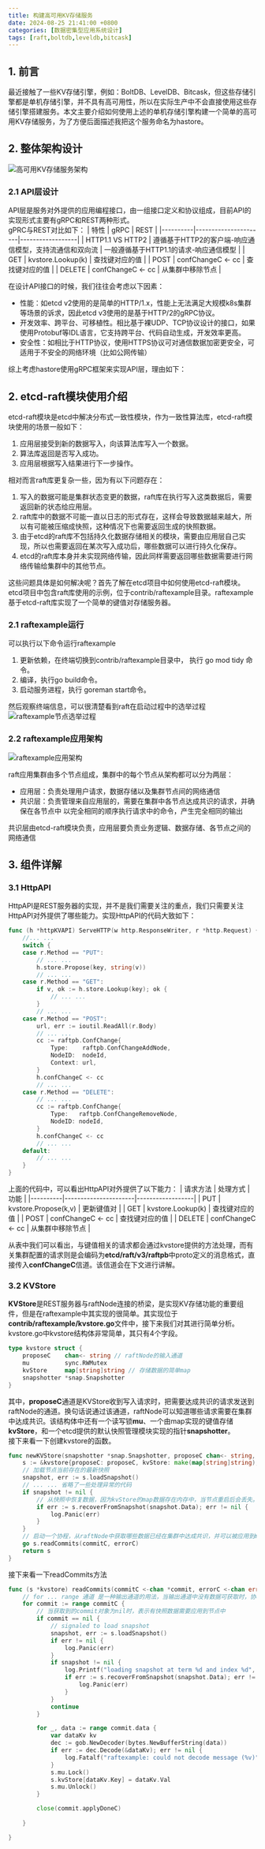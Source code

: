 ```yaml
---
title: 构建高可用KV存储服务
date: 2024-08-25 21:41:00 +0800
categories: [数据密集型应用系统设计]
tags: [raft,boltdb,leveldb,bitcask]
---
```

## 1. 前言

最近接触了一些KV存储引擎，例如：BoltDB、LevelDB、Bitcask，但这些存储引擎都是单机存储引擎，并不具有高可用性，所以在实际生产中不会直接使用这些存储引擎搭建服务。本文主要介绍如何使用上述的单机存储引擎构建一个简单的高可用KV存储服务，为了方便后面描述我把这个服务命名为hastore。

## 2. 整体架构设计

![高可用KV存储服务架构](/assets/image/c57f2857b269523be57fa94fe9da41464f4ce12c23348bab5645da40e0144e78.png)  

### 2.1 API层设计

API层是服务对外提供的应用编程接口，由一组接口定义和协议组成，目前API的实现形式主要有gRPC和REST两种形式。  
gPRC与REST对比如下：
| 特性 | gRPC             | REST             |
|----------|----------------------|------------------|
| HTTP1.1 VS HTTP2      | 遵循基于HTTP2的客户端-响应通信模型，支持流通信和双向流 | 一般遵循基于HTTP1.1的请求-响应通信模型       |
| GET      | kvstore.Lookup(k)    | 查找键对应的值   |
| POST     | confChangeC <- cc    | 查找键对应的值   |
| DELETE   | confChangeC <- cc    | 从集群中移除节点 |

在设计API接口的时候，我们往往会考虑以下因素：

- 性能：如etcd v2使用的是简单的HTTP/1.x，性能上无法满足大规模k8s集群等场景的诉求，因此etcd v3使用的是基于HTTP/2的gRPC协议。
- 开发效率、跨平台、可移植性。相比基于裸UDP、TCP协议设计的接口，如果使用Protobuf等IDL语言，它支持跨平台、代码自动生成，开发效率更高。
- 安全性：如相比于HTTP协议，使用HTTPS协议可对通信数据加密更安全，可适用于不安全的网络环境（比如公网传输）  

综上考虑hastore使用gRPC框架来实现API层，理由如下：


## 2. etcd-raft模块使用介绍

etcd-raft模块是etcd中解决分布式一致性模块，作为一致性算法库，etcd-raft模块使用的场景一般如下：

1. 应用层接受到新的数据写入，向该算法库写入一个数据。
2. 算法库返回是否写入成功。
3. 应用层根据写入结果进行下一步操作。

相对而言raft库更复杂一些，因为有以下问题存在：

1. 写入的数据可能是集群状态变更的数据，raft库在执行写入这类数据后，需要返回新的状态给应用层。
2. raft库中的数据不可能一直以日志的形式存在，这样会导致数据越来越大，所以有可能被压缩成快照，这种情况下也需要返回生成的快照数据。
3. 由于etcd的raft库不包括持久化数据存储相关的模块，需要由应用层自己实现，所以也需要返回在某次写入成功后，哪些数据可以进行持久化保存。
4. etcd的raft库本身并未实现网络传输，因此同样需要返回哪些数据需要进行网络传输给集群中的其他节点。

这些问题具体是如何解决呢？首先了解在etcd项目中如何使用etcd-raft模块。etcd项目中包含raft库使用的示例，位于contrib/raftexample目录。raftexample基于etcd-raft库实现了一个简单的键值对存储服务器。

### 2.1 raftexample运行

可以执行以下命令运行raftexample

1. 更新依赖，在终端切换到contrib/raftexample目录中， 执行 go mod tidy 命令。  
2. 编译，执行go build命令。  
3. 启动服务进程，执行 goreman start命令。  

然后观察终端信息，可以很清楚看到raft在启动过程中的选举过程  
![raftexample节点选举过程](/assets/image/bdf69521d72d91313b778f222515c91c644732a7863dca870705c99436843e3e.png)  

### 2.2 raftexample应用架构

![raftexample应用架构](/assets/image/5e38b36d8a0992a28c55f510102d50591bef020d699c8b4dc6d15ea3093c8566.png)  

raft应用集群由多个节点组成，集群中的每个节点从架构都可以分为两层：

- 应用层：负责处理用户请求，数据存储以及集群节点间的网络通信
- 共识层：负责管理来自应用层的，需要在集群中各节点达成共识的请求，并确保在各节点中 以完全相同的顺序执行请求中的命令，产生完全相同的输出

共识层由etcd-raft模块负责，应用层要负责业务逻辑、数据存储、各节点之间的网络通信

## 3. 组件详解

### 3.1 HttpAPI

HttpAPI是REST服务器的实现，并不是我们需要关注的重点，我们只需要关注HttpAPI对外提供了哪些能力。实现HttpAPI的代码大致如下：  

``` Go
func (h *httpKVAPI) ServeHTTP(w http.ResponseWriter, r *http.Request) {
	//... ...
	switch {
	case r.Method == "PUT":
		// ... ...
		h.store.Propose(key, string(v))    
		// ... ...
	case r.Method == "GET":
		if v, ok := h.store.Lookup(key); ok {
			// ... ...
		}
		// ... ...
	case r.Method == "POST":
		url, err := ioutil.ReadAll(r.Body)
		// ... ...
		cc := raftpb.ConfChange{
			Type:    raftpb.ConfChangeAddNode,
			NodeID:  nodeId,
			Context: url,
		}
		h.confChangeC <- cc
		// ... ...
	case r.Method == "DELETE":
		// ... ...
		cc := raftpb.ConfChange{
			Type:   raftpb.ConfChangeRemoveNode,
			NodeID: nodeId,
		}
		h.confChangeC <- cc
		// ... ...
	default:
		// ... ...
	}
}

```

上面的代码中，可以看出HttpAPI对外提供了以下能力：
| 请求方法 | 处理方式             | 功能             |
|----------|----------------------|------------------|
| PUT      | kvstore.Propose(k,v) | 更新键值对       |
| GET      | kvstore.Lookup(k)    | 查找键对应的值   |
| POST     | confChangeC <- cc    | 查找键对应的值   |
| DELETE   | confChangeC <- cc    | 从集群中移除节点 |

从表中我们可以看出，与键值相关的请求都会通过kvstore提供的方法处理，而有关集群配置的请求则是会编码为**etcd/raft/v3/raftpb**中proto定义的消息格式，直接传入**confChangeC**信道。该信道会在下文进行讲解。  

### 3.2 KVStore

**KVStore**是REST服务器与raftNode连接的桥梁，是实现KV存储功能的重要组件，但是在raftexample中其实现的很简单。其实现位于**contrib/raftexample/kvstore.go**文件中，接下来我们对其进行简单分析。  
kvstore.go中kvstore结构体非常简单，其只有4个字段。

``` Go
type kvstore struct {
	proposeC    chan<- string // raftNode的输入通道
	mu          sync.RWMutex
	kvStore     map[string]string // 存储数据的简单map
	snapshotter *snap.Snapshotter
}
```

其中，**proposeC**通道是KVStore收到写入请求时，把需要达成共识的请求发送到raftNode的通道。换句话说通过该通道，raftNode可以知道哪些请求需要在集群中达成共识。该结构体中还有一个读写锁**mu**、一个由map实现的键值存储**kvStore**，和一个etcd提供的默认快照管理模块实现的指针**snapshotter**。  
接下来看一下创建kvstore的函数。

``` Go
func newKVStore(snapshotter *snap.Snapshotter, proposeC chan<- string, commitC <-chan *commit, errorC <-chan error) *kvstore {
	s := &kvstore{proposeC: proposeC, kvStore: make(map[string]string), snapshotter: snapshotter}
	// 加载节点当前存在的最新快照
	snapshot, err := s.loadSnapshot()
	// ... ... 省略了一些处理异常的代码
	if snapshot != nil {
		// 从快照中恢复数据，因为kvStore的map数据存在内存中，当节点重启后会丢失。
		if err := s.recoverFromSnapshot(snapshot.Data); err != nil {
			log.Panic(err)
		}
	}
	// 启动一个协程，从raftNode中获取哪些数据已经在集群中达成共识，并可以被应用到map中
	go s.readCommits(commitC, errorC)
	return s
}
```


接下来看一下readCommits方法

``` Go
func (s *kvstore) readCommits(commitC <-chan *commit, errorC <-chan error) {
	// for ... range 通道 是一种输出通道的用法，当输出通道中没有数据可获取时，协程会被阻塞
	for commit := range commitC {
		// 当获取到的commit对象为nil时，表示有快照数据需要应用到节点中
		if commit == nil {
			// signaled to load snapshot
			snapshot, err := s.loadSnapshot()
			if err != nil {
				log.Panic(err)
			}
			if snapshot != nil {
				log.Printf("loading snapshot at term %d and index %d", snapshot.Metadata.Term, snapshot.Metadata.Index)
				if err := s.recoverFromSnapshot(snapshot.Data); err != nil {
					log.Panic(err)
				}
			}
			continue
		}

		for _, data := range commit.data {
			var dataKv kv
			dec := gob.NewDecoder(bytes.NewBufferString(data))
			if err := dec.Decode(&dataKv); err != nil {
				log.Fatalf("raftexample: could not decode message (%v)", err)
			}
			s.mu.Lock()
			s.kvStore[dataKv.Key] = dataKv.Val
			s.mu.Unlock()
		}

		close(commit.applyDoneC)
		
	}

}
```